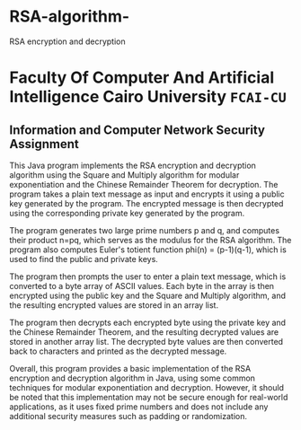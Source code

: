 # RSA-algorithm-
RSA encryption and decryption 

# Faculty Of Computer And Artificial Intelligence Cairo University `FCAI-CU`

## 	Information and Computer Network Security Assignment


This Java program implements the RSA encryption and decryption algorithm using the Square and Multiply algorithm for modular exponentiation and the Chinese Remainder Theorem for decryption. The program takes a plain text message as input and encrypts it using a public key generated by the program. The encrypted message is then decrypted using the corresponding private key generated by the program.

The program generates two large prime numbers p and q, and computes their product n=pq, which serves as the modulus for the RSA algorithm. The program also computes Euler's totient function phi(n) = (p-1)(q-1), which is used to find the public and private keys.

The program then prompts the user to enter a plain text message, which is converted to a byte array of ASCII values. Each byte in the array is then encrypted using the public key and the Square and Multiply algorithm, and the resulting encrypted values are stored in an array list.

The program then decrypts each encrypted byte using the private key and the Chinese Remainder Theorem, and the resulting decrypted values are stored in another array list. The decrypted byte values are then converted back to characters and printed as the decrypted message.

Overall, this program provides a basic implementation of the RSA encryption and decryption algorithm in Java, using some common techniques for modular exponentiation and decryption. However, it should be noted that this implementation may not be secure enough for real-world applications, as it uses fixed prime numbers and does not include any additional security measures such as padding or randomization.
